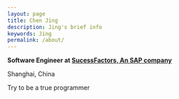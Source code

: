 ```yaml
---
layout: page
title: Chen Jing
description: Jing's brief info
keywords: Jing
permalink: /about/
---
```


**Software Engineer at [SucessFactors, An SAP company](https://www.successfactors.com/en_us.html)**

Shanghai, China

Try to be a true programmer
